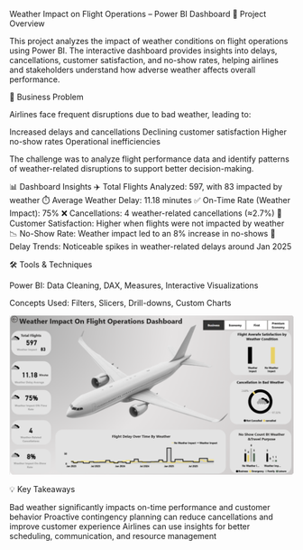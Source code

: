 Weather Impact on Flight Operations – Power BI Dashboard
📌 Project Overview

This project analyzes the impact of weather conditions on flight operations using Power BI. The interactive dashboard provides insights into delays, cancellations, customer satisfaction, and no-show rates, helping airlines and stakeholders understand how adverse weather affects overall performance.

🎯 Business Problem

Airlines face frequent disruptions due to bad weather, leading to:

Increased delays and cancellations
Declining customer satisfaction
Higher no-show rates
Operational inefficiencies

The challenge was to analyze flight performance data and identify patterns of weather-related disruptions to support better decision-making.

📊 Dashboard Insights
✈️ Total Flights Analyzed: 597, with 83 impacted by weather
⏱️ Average Weather Delay: 11.18 minutes
✅ On-Time Rate (Weather Impact): 75%
❌ Cancellations: 4 weather-related cancellations (≈2.7%)
👥 Customer Satisfaction: Higher when flights were not impacted by weather
📉 No-Show Rate: Weather impact led to an 8% increase in no-shows
📆 Delay Trends: Noticeable spikes in weather-related delays around Jan 2025

🛠 Tools & Techniques

Power BI: Data Cleaning, DAX, Measures, Interactive Visualizations

Concepts Used: Filters, Slicers, Drill-downs, Custom Charts


![Image](https://github.com/snigdhasikdar90-arch/Weather-Impact-On-Flight-Operations-Dashboard-/blob/main/Flight%20Dashboard%20Picture.png?raw=true)


💡 Key Takeaways

Bad weather significantly impacts on-time performance and customer behavior
Proactive contingency planning can reduce cancellations and improve customer experience
Airlines can use insights for better scheduling, communication, and resource management

